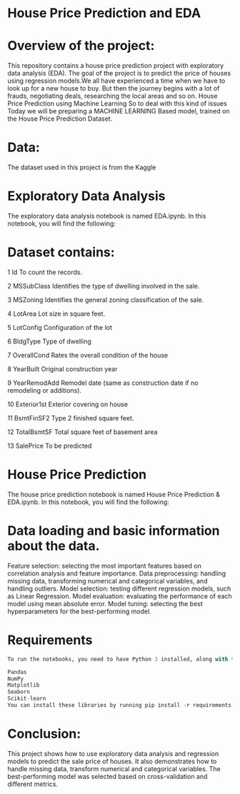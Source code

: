 # House Price Prediction and EDA
# Overview of the project:
This repository contains a house price prediction project with exploratory data analysis (EDA). The goal of the project is to predict the price of houses using regression models.We all have experienced a time when we have to look up for a new house to buy. But then the journey begins with a lot of frauds, negotiating deals, researching the local areas and so on.
House Price Prediction using Machine Learning So to deal with this kind of issues Today we will be preparing a MACHINE LEARNING Based model, trained on the House Price Prediction Dataset.

# Data:

The dataset used in this project is from the Kaggle 

# Exploratory Data Analysis
The exploratory data analysis notebook is named EDA.ipynb. In this notebook, you will find the following:

# Dataset contains:

1 Id To count the records.

2 MSSubClass Identifies the type of dwelling involved in the sale.

3 MSZoning Identifies the general zoning classification of the sale.

4 LotArea Lot size in square feet.

5 LotConfig Configuration of the lot

6 BldgType Type of dwelling

7 OverallCond Rates the overall condition of the house

8 YearBuilt Original construction year

9 YearRemodAdd Remodel date (same as construction date if no remodeling or additions).

10 Exterior1st Exterior covering on house

11 BsmtFinSF2 Type 2 finished square feet.

12 TotalBsmtSF Total square feet of basement area

13 SalePrice To be predicted


# House Price Prediction
The house price prediction notebook is named House Price Prediction & EDA.ipynb. In this notebook, you will find the following:
# Data loading and basic information about the data.

Feature selection: selecting the most important features based on correlation analysis and feature importance.
Data preprocessing: handling missing data, transforming numerical and categorical variables, and handling outliers.
Model selection: testing different regression models, such as Linear Regression.
Model evaluation: evaluating the performance of each model using mean absolute error.
Model tuning: selecting the best hyperparameters for the best-performing model.
# Requirements
```python
To run the notebooks, you need to have Python 3 installed, along with the following libraries:

Pandas
NumPy
Matplotlib
Seaborn
Scikit-learn
You can install these libraries by running pip install -r requirements.txt in your terminal.
```

# Conclusion:

This project shows how to use exploratory data analysis and regression models to predict the sale price of houses. It also demonstrates how to handle missing data, transform numerical and categorical variables. The best-performing model was selected based on cross-validation and different metrics.
